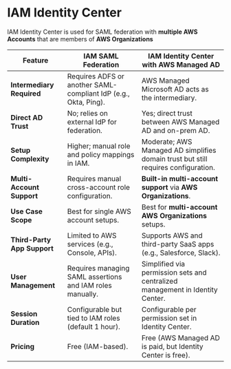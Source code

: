 # IAM Identity Center

IAM Identity Center is used for SAML federation with **multiple AWS Accounts** that are members of **AWS Organizations**

| **Feature**                 | **IAM SAML Federation**                                         | **IAM Identity Center with AWS Managed AD**                                        |
|-----------------------------|-----------------------------------------------------------------|------------------------------------------------------------------------------------|
| **Intermediary Required**   | Requires ADFS or another SAML-compliant IdP (e.g., Okta, Ping). | AWS Managed Microsoft AD acts as the intermediary.                                 |
| **Direct AD Trust**         | No; relies on external IdP for federation.                      | Yes; direct trust between AWS Managed AD and on-prem AD.                           |
| **Setup Complexity**        | Higher; manual role and policy mappings in IAM.                 | Moderate; AWS Managed AD simplifies domain trust but still requires configuration. |
| **Multi-Account Support**   | Requires manual cross-account role configuration.               | **Built-in multi-account support** via **AWS Organizations**.                      |
| **Use Case Scope**          | Best for single AWS account setups.                             | Best for **multi-account AWS Organizations** setups.                               |
| **Third-Party App Support** | Limited to AWS services (e.g., Console, APIs).                  | Supports AWS and third-party SaaS apps (e.g., Salesforce, Slack).                  |
| **User Management**         | Requires managing SAML assertions and IAM roles manually.       | Simplified via permission sets and centralized management in Identity Center.      |
| **Session Duration**        | Configurable but tied to IAM roles (default 1 hour).            | Configurable per permission set in Identity Center.                                |
| **Pricing**                 | Free (IAM-based).                                               | Free (AWS Managed AD is paid, but Identity Center is free).                        |

